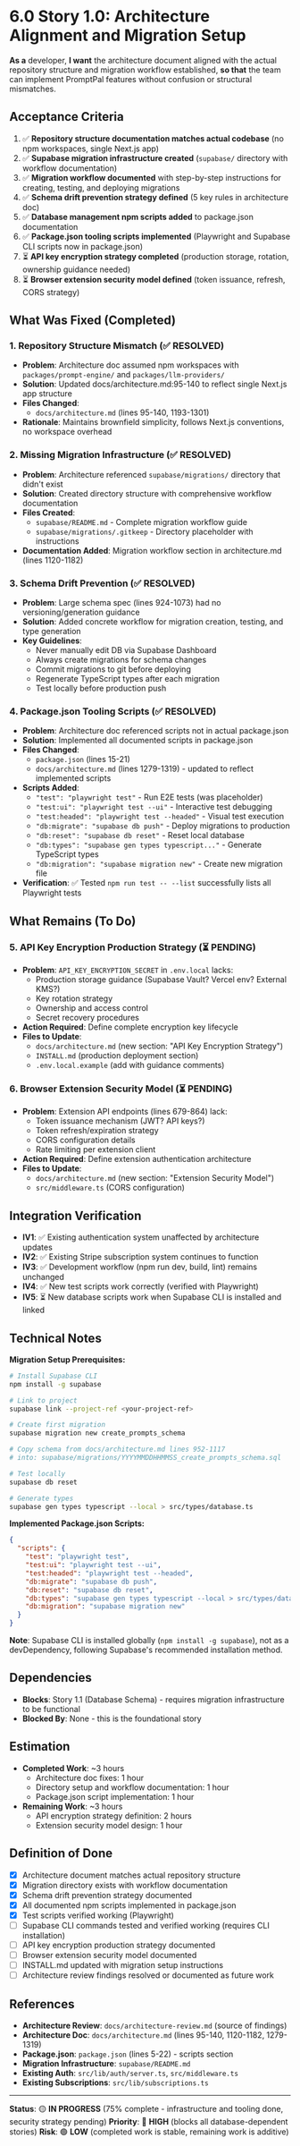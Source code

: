 # 6.0 Story 1.0: Architecture Alignment and Migration Setup

**As a** developer,
**I want** the architecture document aligned with the actual repository structure and migration workflow established,
**so that** the team can implement PromptPal features without confusion or structural mismatches.

## Acceptance Criteria

1. ✅ **Repository structure documentation matches actual codebase** (no npm workspaces, single Next.js app)
2. ✅ **Supabase migration infrastructure created** (`supabase/` directory with workflow documentation)
3. ✅ **Migration workflow documented** with step-by-step instructions for creating, testing, and deploying migrations
4. ✅ **Schema drift prevention strategy defined** (5 key rules in architecture doc)
5. ✅ **Database management npm scripts added** to package.json documentation
6. ✅ **Package.json tooling scripts implemented** (Playwright and Supabase CLI scripts now in package.json)
7. ⏳ **API key encryption strategy completed** (production storage, rotation, ownership guidance needed)
8. ⏳ **Browser extension security model defined** (token issuance, refresh, CORS strategy)

## What Was Fixed (Completed)

### 1. Repository Structure Mismatch (✅ RESOLVED)
- **Problem**: Architecture doc assumed npm workspaces with `packages/prompt-engine/` and `packages/llm-providers/`
- **Solution**: Updated docs/architecture.md:95-140 to reflect single Next.js app structure
- **Files Changed**:
  - `docs/architecture.md` (lines 95-140, 1193-1301)
- **Rationale**: Maintains brownfield simplicity, follows Next.js conventions, no workspace overhead

### 2. Missing Migration Infrastructure (✅ RESOLVED)
- **Problem**: Architecture referenced `supabase/migrations/` directory that didn't exist
- **Solution**: Created directory structure with comprehensive workflow documentation
- **Files Created**:
  - `supabase/README.md` - Complete migration workflow guide
  - `supabase/migrations/.gitkeep` - Directory placeholder with instructions
- **Documentation Added**: Migration workflow section in architecture.md (lines 1120-1182)

### 3. Schema Drift Prevention (✅ RESOLVED)
- **Problem**: Large schema spec (lines 924-1073) had no versioning/generation guidance
- **Solution**: Added concrete workflow for migration creation, testing, and type generation
- **Key Guidelines**:
  - Never manually edit DB via Supabase Dashboard
  - Always create migrations for schema changes
  - Commit migrations to git before deploying
  - Regenerate TypeScript types after each migration
  - Test locally before production push

### 4. Package.json Tooling Scripts (✅ RESOLVED)
- **Problem**: Architecture doc referenced scripts not in actual package.json
- **Solution**: Implemented all documented scripts in package.json
- **Files Changed**:
  - `package.json` (lines 15-21)
  - `docs/architecture.md` (lines 1279-1319) - updated to reflect implemented scripts
- **Scripts Added**:
  - `"test": "playwright test"` - Run E2E tests (was placeholder)
  - `"test:ui": "playwright test --ui"` - Interactive test debugging
  - `"test:headed": "playwright test --headed"` - Visual test execution
  - `"db:migrate": "supabase db push"` - Deploy migrations to production
  - `"db:reset": "supabase db reset"` - Reset local database
  - `"db:types": "supabase gen types typescript..."` - Generate TypeScript types
  - `"db:migration": "supabase migration new"` - Create new migration file
- **Verification**: ✅ Tested `npm run test -- --list` successfully lists all Playwright tests

## What Remains (To Do)

### 5. API Key Encryption Production Strategy (⏳ PENDING)
- **Problem**: `API_KEY_ENCRYPTION_SECRET` in `.env.local` lacks:
  - Production storage guidance (Supabase Vault? Vercel env? External KMS?)
  - Key rotation strategy
  - Ownership and access control
  - Secret recovery procedures
- **Action Required**: Define complete encryption key lifecycle
- **Files to Update**:
  - `docs/architecture.md` (new section: "API Key Encryption Strategy")
  - `INSTALL.md` (production deployment section)
  - `.env.local.example` (add with guidance comments)

### 6. Browser Extension Security Model (⏳ PENDING)
- **Problem**: Extension API endpoints (lines 679-864) lack:
  - Token issuance mechanism (JWT? API keys?)
  - Token refresh/expiration strategy
  - CORS configuration details
  - Rate limiting per extension client
- **Action Required**: Define extension authentication architecture
- **Files to Update**:
  - `docs/architecture.md` (new section: "Extension Security Model")
  - `src/middleware.ts` (CORS configuration)

## Integration Verification

- **IV1**: ✅ Existing authentication system unaffected by architecture updates
- **IV2**: ✅ Existing Stripe subscription system continues to function
- **IV3**: ✅ Development workflow (npm run dev, build, lint) remains unchanged
- **IV4**: ✅ New test scripts work correctly (verified with Playwright)
- **IV5**: ⏳ New database scripts work when Supabase CLI is installed and linked

## Technical Notes

**Migration Setup Prerequisites:**
```bash
# Install Supabase CLI
npm install -g supabase

# Link to project
supabase link --project-ref <your-project-ref>

# Create first migration
supabase migration new create_prompts_schema

# Copy schema from docs/architecture.md lines 952-1117
# into: supabase/migrations/YYYYMMDDHHMMSS_create_prompts_schema.sql

# Test locally
supabase db reset

# Generate types
supabase gen types typescript --local > src/types/database.ts
```

**Implemented Package.json Scripts:**
```json
{
  "scripts": {
    "test": "playwright test",
    "test:ui": "playwright test --ui",
    "test:headed": "playwright test --headed",
    "db:migrate": "supabase db push",
    "db:reset": "supabase db reset",
    "db:types": "supabase gen types typescript --local > src/types/database.ts",
    "db:migration": "supabase migration new"
  }
}
```

**Note**: Supabase CLI is installed globally (`npm install -g supabase`), not as a devDependency, following Supabase's recommended installation method.

## Dependencies

- **Blocks**: Story 1.1 (Database Schema) - requires migration infrastructure to be functional
- **Blocked By**: None - this is the foundational story

## Estimation

- **Completed Work**: ~3 hours
  - Architecture doc fixes: 1 hour
  - Directory setup and workflow documentation: 1 hour
  - Package.json script implementation: 1 hour
- **Remaining Work**: ~3 hours
  - API encryption strategy definition: 2 hours
  - Extension security model design: 1 hour

## Definition of Done

- [x] Architecture document matches actual repository structure
- [x] Migration directory exists with workflow documentation
- [x] Schema drift prevention strategy documented
- [x] All documented npm scripts implemented in package.json
- [x] Test scripts verified working (Playwright)
- [ ] Supabase CLI commands tested and verified working (requires CLI installation)
- [ ] API key encryption production strategy documented
- [ ] Browser extension security model documented
- [ ] INSTALL.md updated with migration setup instructions
- [ ] Architecture review findings resolved or documented as future work

## References

- **Architecture Review**: `docs/architecture-review.md` (source of findings)
- **Architecture Doc**: `docs/architecture.md` (lines 95-140, 1120-1182, 1279-1319)
- **Package.json**: `package.json` (lines 5-22) - scripts section
- **Migration Infrastructure**: `supabase/README.md`
- **Existing Auth**: `src/lib/auth/server.ts`, `src/middleware.ts`
- **Existing Subscriptions**: `src/lib/subscriptions.ts`

---

**Status**: 🟡 **IN PROGRESS** (75% complete - infrastructure and tooling done, security strategy pending)
**Priority**: 🔴 **HIGH** (blocks all database-dependent stories)
**Risk**: 🟢 **LOW** (completed work is stable, remaining work is additive)

